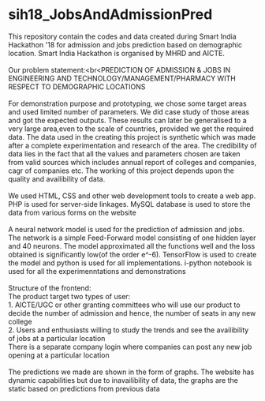 # sih18_JobsAndAdmissionPred

This repository contain the codes and data created during Smart India Hackathon '18 for admission and jobs prediction based on demographic location. Smart India Hackathon is organised by MHRD and AICTE.<br><br>
Our problem statement:<br<PREDICTION OF ADMISSION & JOBS IN ENGINEERING AND TECHNOLOGY/MANAGEMENT/PHARMACY WITH RESPECT TO DEMOGRAPHIC LOCATIONS<br><br>
For demonstration purpose and prototyping, we chose some target areas and used limited number of parameters. We did case study of those areas and got the expected outputs. These results can later be generalised to a very large area,even to the scale of countries, provided we get the required data. The data used in the creating this project is synthetic which was made after a complete experimentation and research of the area. The credibility of data lies in the fact that all the values and parameters chosen are taken from valid sources which includes annual report of colleges and companies, cagr of companies etc. The working of this project depends upon the quality and availibility of data.<br><br>
We used HTML, CSS and other web development tools to create a web app. PHP is used for server-side linkages. MySQL database is used to store the data from various forms on the website<br><br>
A neural network model is used for the prediction of admission and jobs. The network is a simple Feed-Forward model consisting of one hidden layer and 40 neurons. The model approximated all the functions well and the loss obtained is significantly low(of the order e^-6). TensorFlow is used to create the model and python is used for all implementations. i-python notebook is used for all the experimenntations and demonstrations<br><br>
Structure of the frontend:<br>
The product target two types of user:<br>1. AICTE/UGC or other granting committees who will use our product to decide the number of admission and hence, the number of seats in any new college<br>2. Users and enthusiasts willing to study the trends and see the availibility of jobs at a particular location<br>
There is a separate company login where companies can post any new job opening at a particular location<br><br>
The predictions we made are shown in the form of graphs. The website has dynamic capabilities but due to inavailibility of data, the graphs are the static based on predictions from previous data
